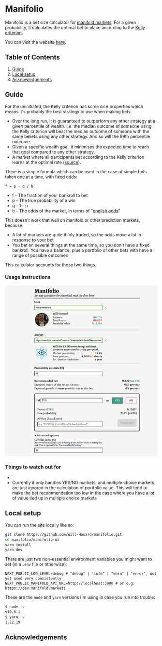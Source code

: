 # Manifolio

Manifolio is a bet size calculator for [manifold markets](https://manifold.markets/). For a given probability, it calculates the optimal bet to place according to the [Kelly criterion](https://en.wikipedia.org/wiki/Kelly_criterion).

You can visit the website [here](https://manifol.io/).

## Table of Contents
1. [Guide](#guide)
2. [Local setup](#local-setup)
3. [Acknowledgements](#acknowledgements)

## Guide

For the uninitiated, the Kelly criterion has some nice properties which means it's probably the best strategy to use when making bets:

- Over the long run, it is guaranteed to outperform any other strategy at a given percentile of wealth. I.e. the median outcome of someone using the Kelly criterion will beat the median outcome of someone with the same beliefs using any other strategy. And so will the 99th percentile outcome.
- Given a specific wealth goal, it minimises the expected time to reach that goal compared to any other strategy.
- A market where all participants bet according to the Kelly criterion learns at the optimal rate ([source](https://people.cs.umass.edu/~wallach/workshops/nips2011css/papers/Beygelzimer.pdf)).

There is a simple formula which can be used in the case of simple bets taken one at a time, with fixed odds:
```
f = p - q / b
```
 - f - The fraction of your bankroll to bet
 - p - The true probability of a win
 - q - 1 - p
 - b - The odds of the market, in terms of "[english odds](https://www.investopedia.com/articles/investing/042115/betting-basics-fractional-decimal-american-moneyline-odds.asp)"

This doesn't work that well on manifold or other prediction markets, because:
 - A lot of markets are quite thinly traded, so the odds move a lot in response to your bet
 - You bet on several things at the same time, so you don't have a fixed bankroll. You have a balance, plus a portfolio of other bets with have a range of possible outcomes

This calculator accounts for those two things.

### Usage instructions

![Manifolio Screenshot](images/screenshot.png)

### Things to watch out for

 - 
 - Currently it only handles YES/NO markets, and multiple choice markets are just ignored in the calculation of portfolio value. This will tend to make the bet recommendation too low in the case where you have a lot of value tied up in multiple choice markets

## Local setup

You can run the site locally like so:
```bash
git clone https://github.com/Will-Howard/manifolio.git
cd manifolio/manifolio-ui
yarn install
yarn dev
```

There are just two non-essential environment variables you might want to set (in a `.env` file or otherwise):
```
NEXT_PUBLIC_LOG_LEVEL=debug # "debug" | "info" | "warn" | "error", not yet used very consistently
NEXT_PUBLIC_MANIFOLD_API_URL=http://localhost:3000 # or e.g. https://dev.manifold.markets
```

These are the `node` and `yarn` versions I'm using in case you run into trouble:
```bash
$ node -v
v19.8.1
$ yarn -v
1.22.19
```

## Acknowledgements
